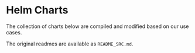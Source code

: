 # Helm Charts

The collection of charts below are compiled and modified based on our use cases.

The original readmes are available as `README_SRC.md`.

